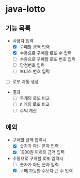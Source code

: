 # java-lotto

## 기능 목록
- 사용자 입력
    - [x] 구매할 금액 입력
    - [x] 수동으로 구매할 로또 수 입력
    - [ ] 수동으로 구매할 로또 번호 입력
    - [ ] 당첨번호 입력
    - [ ] 보너스 번호 입력
    
- [ ] 로또 자동 생성

- 결과
    - [ ] 두개의 로또 비교
    - [ ] n 개의 로또 비교
    - [ ] 수익 계산
    
## 예외
- 구매할 금액 입력시
    - [x] 숫자가 아닌 문자 입력
    - [x] 1000원 이하의 금액 입력

- 수동으로 구매할 로또 입력시
  - [ ] 숫자가 아닌 문자 입력
  - [x] 구매 가능한 수보다 큰 수 입력
